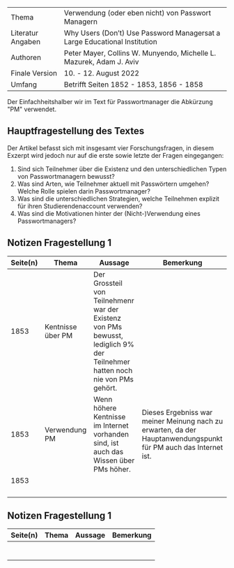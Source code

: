 |  |  |
| --- | --------- |
| Thema | Verwendung (oder eben nicht) von Passwort Managern |
| Literatur Angaben | Why Users (Don’t) Use Password Managersat a Large Educational Institution |
| Authoren | Peter Mayer, Collins W. Munyendo, Michelle L. Mazurek, Adam J. Aviv |
| Finale Version | 10. - 12. August 2022 |
| Umfang | Betrifft Seiten 1852 - 1853, 1856 - 1858 |


Der Einfachheitshalber wir im Text für Passwortmanager die Abkürzung "PM" verwendet.

## Hauptfragestellung des Textes

Der Artikel befasst sich mit insgesamt vier Forschungsfragen, in diesem Exzerpt wird jedoch nur auf die erste sowie letzte der Fragen eingegangen:
1) Sind sich Teilnehmer über die Existenz und den unterschiedlichen Typen von Passwortmanagern bewusst?
2) Was sind Arten, wie Teilnehmer aktuell mit Passwörtern umgehen? Welche Rolle spielen darin Passwortmanager?
3) Was sind die unterschiedlichen Strategien, welche Teilnehmen explizit für ihren Studierendenaccount verwenden?
4) Was sind die Motivationen hinter der (Nicht-)Verwendung eines Passwortmanagers?

## Notizen Fragestellung 1

| Seite(n) | Thema | Aussage | Bemerkung |
| - | -- | ---- | ---- |
| 1853 | Kentnisse über PM | Der Grossteil von Teilnehmenr war der Existenz von PMs bewusst, lediglich 9% der Teilnehmer hatten noch nie von PMs gehört. |  |
| 1853 | Verwendung PM | Wenn höhere Kentnisse im Internet vorhanden sind, ist auch das Wissen über PMs höher. | Dieses Ergebniss war meiner Meinung nach zu erwarten, da der Hauptanwendungspunkt für PM auch das Internet ist. |
| 1853 |  |  |  |
|  |  |  |  |
|  |  |  |  |
|  |  |  |  |
|  |  |  |  |

## Notizen Fragestellung 1

| Seite(n) | Thema | Aussage | Bemerkung |
| - | -- | ---- | ---- |
|  |  |  |  |
|  |  |  |  |
|  |  |  |  |
|  |  |  |  |
|  |  |  |  |
|  |  |  |  |
|  |  |  |  |